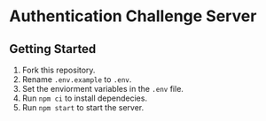# Authentication Challenge Server

## Getting Started

1. Fork this repository.
2. Rename `.env.example` to `.env`.
3. Set the enviorment variables in the `.env` file.
4. Run `npm ci` to install dependecies.
5. Run `npm start` to start the server. 
